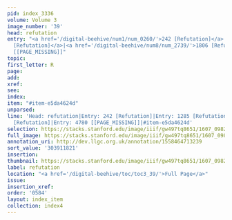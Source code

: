 ```yaml
---
pid: index_3336
volume: Volume 3
image_number: '39'
head: refutation
entry: "<a href='/digital-beehive/num1/num_0260/'>242 [Refutation]</a>|<a href='/digital-beehive/num6/num_1788/'>1285
  [Refutation]</a>|<a href='/digital-beehive/num8/num_2739/'>1806 [Refutation]</a>|4780
  [[PAGE_MISSING]]"
topic:
first_letter: R
page:
add:
xref:
see:
index:
item: "#item-e5da4624d"
unparsed:
line: 'Head: refutation|Entry: 242 [Refutation]|Entry: 1285 [Refutation]|Entry: 1806
  [Refutation]|Entry: 4780 [[PAGE_MISSING]]|#item-e5da4624d'
selection: https://stacks.stanford.edu/image/iiif/gw497tq8651/1607_0982/150,1821,675,150/full/0/default.jpg
full_image: https://stacks.stanford.edu/image/iiif/gw497tq8651/1607_0982/full/full/0/default.jpg
annotation_uri: http://dev.llgc.org.uk/annotation/1558464713239
sort_value: '303911821'
insertion:
thumbnail: https://stacks.stanford.edu/image/iiif/gw497tq8651/1607_0982/150,1821,675,150/150,/0/default.jpg
label: refutation
location: "<a href='/digital-beehive/toc/toc3_39/'>Full Page</a>"
issue:
insertion_xref:
order: '0584'
layout: index_item
collection: index4
---
```

